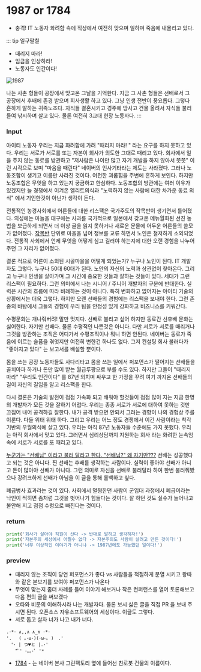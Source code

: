 # 1987 or 1784
- 충격! IT 노동자 화려함 속에 직상에서 여전히 맞으며 일하며 죽음에 내몰리고 있다.

::: tip 일구팔칠
- 때리지 마라! 
- 임금을 인상하라!
- 노동자도 인간이다!

![1987](https://img1.daumcdn.net/thumb/R1280x0/?fname=http://t1.daumcdn.net/brunch/service/user/2uHa/image/Uin-V_b22pQQeO23VXfTKGLWS7s.jpg)

나는 사촌 형들이 공장에서 맞고온 그날을 기억한다.
지금 그 사촌 형들은 선배로서 그 공장에서 후배에 존경 받으며 회사생활 하고 있다. 그냥 인생 전반이 풍요롭다. 그렇다 흔하게 말하는 귀족노조다. 자식들 결혼시키고 경주에 땅사고 건물 올려서 자식들 불러들여 낚시하며 살고 있다. 물론 여전히 3교대 현장 노동자다.
:::

### Input

아이티 노동자 우리는 지금 화려함에 가려 "때리지 마라! " 라는 요구를 하지 못하고 있다. 우리는 서로가 서로를 또는 자본이 회사가 의도한 그대로 때리고 있다. 회사에서 일을 주지 않는 동료를 방관하고 "저사람은 나이만 많고 자기 개발을 하지 않아서 쯧쯧" 이런 시각으로 보며 "마음을 때린다" 네이버의 인사기타라는 제도는 사라졌다. 그러나 노동조합이 생기고 이름만 사라진 것이다. 여전한 괴롭힘을 주변에 흔하게 보인다. 하지만 노동조합은 무엇을 하고 있는지 궁금하고 한심하다. 노동조합의 방관에는 여러 이유가 있겠지만 늘 경쟁에서 이겨온 엘리트의식과 "노력하지 않는 사람에 대한 차가운 동료 의식" 에서 기인한것이 아닌가 생각이 든다.

전통적인 농경사회에서  어른들에 대한 리스팩은 국가주도의 작목반이 생기면서 틀어졌다. 의성에는 마늘을 대구에는 사과를 국가적으로 일본에서 갖고온 메뉴월화된 선진 농법을 보급하게 되면서 더 이상 글을 읽지 못하거나 새로운 문물에 어두운 어른들의 쓸모가 없어졌다. [작목반](https://folkency.nfm.go.kr/kr/topic/detail/8980) 단위로 마을을 넘어 정보를 교류 하면서 노인은 철저하게 소외되었다. 전통적 사회에서 언제 무엇을 어떻게 심고 길러야 하는지에 대한 오랜 경험을 나누어 주던 그 자리가 없어졌다.

결론 적으로 어른이 소외된 시골마을을 어떻게 되었는가? 누구나 노인이 된다. 
IT 개발자도 그렇다. 누구나 50대 60대가 된다. 노안의 자신의 노력과 상관없이 찾아온다. 그리고 누구나 인생을 살아가며 그 시긴에 중요한 것들과 잘하는 것들이 있다. 세대가 그런 리스팩이 필요하다. 그런 의미에서 나는 시니어 / 주니어 개발자의 구분에 반대한다. 실력은 시간의 흐름에 따라 비례하는 것이 아니다. 특히 변화하고 없어지는 아이티 기술의 상황에서는 더욱 그렇다. 하지만 오랜 선배들의 경험에는 리스팩을 보내야 한다. 그런 존중의 바탕에서 그들의 경험이 우리 팀을 안정성 있게 강화하고 비즈니스를 키워간다.

수평문화는 개나줘버려! 말만 멋지다. 선배로 불리고 싶어 하지만 동료간 선후배 문화는 싫어한다. 자기만 선배다. 물론 수평적인 나쁜것은 아니다. 다만 서로가 서로를 때리거나 그것을 방관하는 조직은 어디가서 수평조직이나 뭐니 하면 안된다. 네이버는 동료가 죽음에 이르는 슬픔을 겪엇지만 여전히 변한건 하나도 없다. 그저 컨설팅 회사 불러다가 "좋아지고 있다" 는 보고서를 배설할 뿐이다.

몸을 쓰는 공장 노동자들도 사다리타고 몸을 쓰는 일에서 퍼포먼스가 떨어지는 선배들을 골치아파 하거나 돈만 많이 받는 월급루팡으로 부를 수도 있다. 하지만 그들이 "때리지 마라" "우리도 인간이다" 를 87년 외치며 싸우고 한 가정을 꾸려 여기 까지온 선배들의 길이 자신의 길임을 알고 리스팩을 한다.

다시 결론은 기술의 발전이 점점 가속화 되고 배워야 할것들이 점점 많이 지는 지금 한명의 개발자가 모든 것을 잘하기 어렵다. 우리는 종종 서로가 서로에 대하여 못하는 것만 끄집어 내어 공격하길 잘한다. 내가 공격 받으면 안되서 그러는 경향이 나의 경험상 주를 이룬다. 다들 위태 위태 하다. 그리고 우리는 어느 정도 경쟁에서 이긴 사람이라는 착각 기반의 우월의식에 살고 있다. 우리는 아직 87년 노동자들 수준에도 가지 못했다. 우리는 아직 회사에서 맞고 있다. 그러면서 심리상담까지 지원하는 회사 라는 화려한 눈속임속에 서로가 서로를 또 때리고 있다.

[누군가는 "선배님" 이라고 불러 달라고 한다. "선배님?" 왜 자기만???](https://www.edaily.co.kr/news/read?newsId=03752326622523032&mediaCodeNo=257)
선배는 성공했다고 되는 것은 아니다. 
찐 선배는 후배를 생각하는 사람이다. 실력이 좋아야 선배가 아니고 돈이 많아야 선배가 아니다. 그런 의미로 자신을 선배로 불러달라 하여 한번 불러줘봤으나 강려크하게 선배가 아님을 이 글을 통해 롤백하고 싶다.

폐급병사 효과라는 것이 있다. 사회에서 멀쩡한던 사람이 군입대 과정에서 폐급이라는 낙인이 찍히면 좀처럼 그것을 벗어나기 힘들다는 것이다. 잘 하던 것도 실수가 늘어나고 불안해 지고 점점 수렁으로 빠진다는 것이다.

### return
``` python
print('회사가 살아야 직원이 산다 -> 반대로 말하고 생각하자!')
print('자본주의 세상에서 어쩔수 없다 -> 자본주의도 사람이 살려고 만든 것이다!')
print('너무 이상적인 이야기가 아니냐 -> 1987년에도 가능했던 일이다!')
```

### preview
- 때리지 않는 조직이 당연 퍼포먼스가 좋다 vs 사람들을 적절하게 분열 시키고 왕따와 같은 본보기를 보여야 퍼포먼스가 나온다
- 무엇이 맞는지 좀더 사례를 들어 이야기 해보거나 작은 컨퍼런스를 열어 토론해보고 다음 편의 글을 써보겠다
- 오타와 비문의 이해하시라 나는 개발자다. 물론 보시 싫은 글을 직접 PR 을 보내 주시면 된다. 오픈소스 자유소프트웨어의 세싱이다. 이글도 그렇다.
- 서로 돕고 살자 너가 나고 내가 너다.

 ```
 .･*･ ∧,,∧ ∧_∧ ･*･
'.　 ( ｡･ω･)(･ω･｡ )　.'
　'･ | つ♥と |.･'
　　*ﾟ' ･｡｡･ﾟ '*
 ```   

 * [1784](https://log.diginori.com/logs/tech/1784/) - 는 네이버 본사 그린팩토리 옆에 들어선 친로봇 건물의 이름이다.